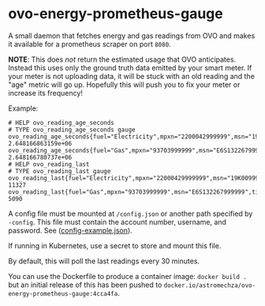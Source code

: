 # ovo-energy-prometheus-gauge

A small daemon that fetches energy and gas readings from OVO and makes it available for a prometheus scraper on port `8080`.

**NOTE**: This does _not_ return the estimated usage that OVO anticipates. Instead this uses only the ground truth data
emitted by your smart meter. If your meter is not uploading data, it will be stuck with an old reading and the "age"
metric will go up. Hopefully this will push you to fix your meter or increase its frequency!

Example:

```
# HELP ovo_reading_age_seconds 
# TYPE ovo_reading_age_seconds gauge
ovo_reading_age_seconds{fuel="Electricity",mpxn="2200042999999",msn="19K0099999"} 2.648166863159e+06
ovo_reading_age_seconds{fuel="Gas",mpxn="93703999999",msn="E6S132267999999"} 2.648166780737e+06
# HELP ovo_reading_last 
# TYPE ovo_reading_last gauge
ovo_reading_last{fuel="Electricity",mpxn="22000429999999",msn="19K0099999",tier="anytime"} 11327
ovo_reading_last{fuel="Gas",mpxn="93703999999",msn="E6S132267999999",tier="default"} 5090
```

A config file must be mounted at `/config.json` or another path specified by `-config`. This file must contain the
account number, username, and password. See ([config-example.json](./config-example.json)).

If running in Kubernetes, use a secret to store and mount this file.

By default, this will poll the last readings every 30 minutes.

You can use the Dockerfile to produce a container image: `docker build .` but an initial release of this has been pushed
to `docker.io/astromechza/ovo-energy-prometheus-gauge:4cca4fa`.
